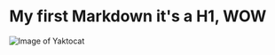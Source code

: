 # My first Markdown it's a H1, WOW
![Image of Yaktocat](https://octodex.github.com/images/yaktocat.png)
